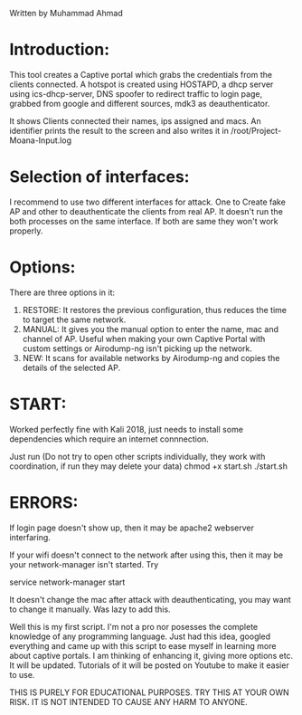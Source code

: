 

Written by Muhammad Ahmad

# Introduction:

This tool creates a Captive portal which grabs the credentials from the clients connected. A hotspot is created using HOSTAPD, a dhcp server using ics-dhcp-server, DNS spoofer to redirect traffic to login page, grabbed from google and different sources, mdk3 as deauthenticator.

It shows Clients connected their names, ips assigned and macs.
An identifier prints the result to the screen and also writes it in /root/Project-Moana-Input.log

 
# Selection of interfaces:

I recommend to use two different interfaces for attack. One to Create fake AP and other to deauthenticate the clients from real AP. It doesn't run the both processes on the same interface. If both are same they won't work properly.


# Options:

There are three options in it:

1) RESTORE:  It restores the previous configuration, thus reduces the time to target the same network.
2) MANUAL:  It gives you the manual option to enter the name, mac and channel of AP. Useful when making your own Captive Portal with custom settings or Airodump-ng isn't picking up the network.
3) NEW:  It scans for available networks by Airodump-ng and copies the details of the selected AP.



# START:

Worked perfectly fine with Kali 2018, just needs to install some dependencies which require an internet connnection.

Just run (Do not try to open other scripts individually, they work with coordination, if run they may delete your data)
chmod +x start.sh
./start.sh


# ERRORS:

If login page doesn't show up, then it may be apache2 webserver interfaring.

If your wifi doesn't connect to the network after using this, then it may be your network-manager isn't started. Try

 service network-manager start

It doesn't change the mac after attack with deauthenticating, you may want to change it manually. Was lazy to add this.





Well this is my first script. I'm not a pro nor posesses the complete knowledge of any programming language. Just had this idea, googled everything and came up with this script to ease myself in learning more about captive portals. 
I am thinking of enhancing it, giving more options etc. It will be updated.
Tutorials of it will be posted on Youtube to make it easier to use.

THIS IS PURELY FOR EDUCATIONAL PURPOSES. TRY THIS AT YOUR OWN RISK. IT IS NOT INTENDED TO CAUSE ANY HARM TO ANYONE.



